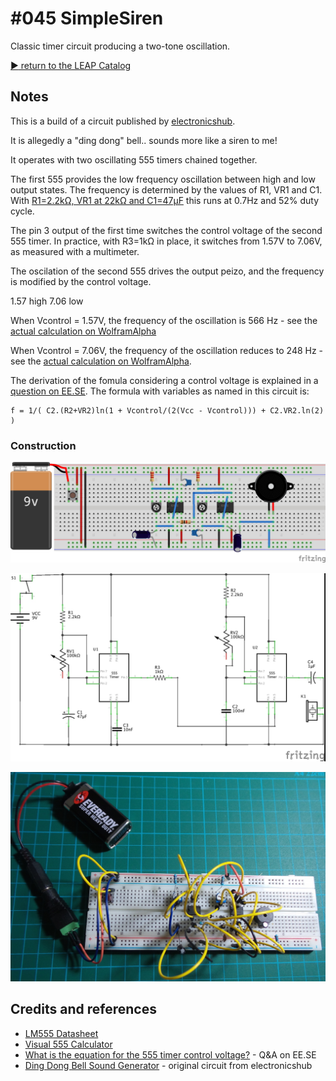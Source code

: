# #045 SimpleSiren

Classic timer circuit producing a two-tone oscillation.


[:arrow_forward: return to the LEAP Catalog](https://leap.tardate.com)

## Notes

This is a build of a circuit published by [electronicshub](http://www.electronicshub.org/ding-dong-sound-generator-circuit/).

It is allegedly a "ding dong" bell.. sounds more like a siren to me!

It operates with two oscillating 555 timers chained together.

The first 555 provides the low frequency oscillation between high and low output states. The frequency is determined by the values of R1, VR1 and C1.
With [R1=2.2kΩ, VR1 at 22kΩ and C1=47μF](http://visual555.tardate.com/?mode=astable&r1=2.2&r2=22&c=47) this runs at 0.7Hz and 52% duty cycle.

The pin 3 output of the first time switches the control voltage of the second 555 timer.
In practice, with R3=1kΩ in place, it switches from 1.57V to 7.06V, as measured with a multimeter.

The oscilation of the second 555 drives the output peizo, and the frequency is modified by the control voltage.


1.57 high
7.06 low

When Vcontrol = 1.57V, the frequency of the oscillation is 566 Hz - see the [actual calculation on WolframAlpha](http://www.wolframalpha.com/input/?i=f+%3D+1%2F%28+100*10^-9+*+%282200+%2B+22000%29ln%281+%2B+1.57%2F%282+*+%289+-+1.57%29%29%29+%2B+100*10^-9+*+22000+*+ln%282%29+%29)

When Vcontrol = 7.06V, the frequency of the oscillation reduces to 248 Hz - see the [actual calculation on WolframAlpha](http://www.wolframalpha.com/input/?i=f+%3D+1%2F%28+100*10^-9+*+%282200+%2B+22000%29ln%281+%2B+7.06%2F%282+*+%289+-+7.06%29%29%29+%2B+100*10^-9+*+22000+*+ln%282%29+%29).

The derivation of the fomula considering a control voltage is explained in a
[question on EE.SE](http://electronics.stackexchange.com/questions/101530/what-is-the-equation-for-the-555-timer-control-voltage).
The formula with variables as named in this circuit is:

    f = 1/( C2.(R2+VR2)ln(1 + Vcontrol/(2(Vcc - Vcontrol))) + C2.VR2.ln(2) )


### Construction

![The Breadboard](./assets/SimpleSiren_bb.jpg?raw=true)

![The Schematic](./assets/SimpleSiren_schematic.jpg?raw=true)

![Breadboard Build](./assets/SimpleSiren_build.jpg?raw=true)

## Credits and references
* [LM555 Datasheet](http://www.futurlec.com/Linear/LM555CN.shtml)
* [Visual 555 Calculator](http://visual555.tardate.com)
* [What is the equation for the 555 timer control voltage?](http://electronics.stackexchange.com/questions/101530/what-is-the-equation-for-the-555-timer-control-voltage) - Q&A on EE.SE
* [Ding Dong Bell Sound Generator](http://www.electronicshub.org/ding-dong-sound-generator-circuit/) - original circuit from electronicshub


